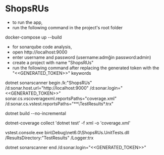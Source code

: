 # ShopsRUs
- to run the app, 
- run the following command in the project's root folder 

docker-compose up --build

- for sonarqube code analysis,
- open http://localhost:9000
- enter username and password (username:admğin password:admin)
- create a project with name "ShopsRUs"
- run the following command after replacing the generated token with the "<<GENERATED_TOKEN>>" keywords 
  
dotnet sonarscanner begin /k:"ShopsRUs" /d:sonar.host.url="http://localhost:9000"  /d:sonar.login="<<GENERATED_TOKEN>>" sonar.cs.vscoveragexml.reportsPaths="coverage.xml" /d:sonar.cs.vstest.reportsPaths="**\TestResults\*.trx"
  
dotnet build --no-incremental
  
dotnet-coverage collect 'dotnet test' -f xml  -o 'coverage.xml'
  
vstest.console.exe bin\Debug\net6.0\ShopsRUs.UnitTests.dll /ResultsDirectory:"TestResults" /Logger:trx
  
dotnet sonarscanner end /d:sonar.login="<<GENERATED_TOKEN>>"
